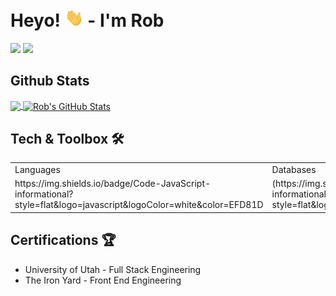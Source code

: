 # Heyo! <img src="https://raw.githubusercontent.com/johnsonr84/johnsonr84/master/wave.gif" width="30px"> - I'm Rob
<!--
**johnsonr84/johnsonr84** is a ✨ _special_ ✨ repository because its `README.md` (this file) appears on your GitHub profile.

Here are some ideas to get you started:

- 🔭 I’m currently working on ...
- 🌱 I’m currently learning ...
- 👯 I’m looking to collaborate on ...
- 🤔 I’m looking for help with ...
- 💬 Ask me about ...
- 📫 How to reach me: ...
- 😄 Pronouns: ...
- ⚡ Fun fact: ...
-->

<!-- Social Links & Contact -->
<a href="https://www.linkedin.com/in/robertjohnson1984/" target="blank"><img src="https://img.shields.io/badge/linkedin-%230077B5.svg?&style=for-the-badge&logo=linkedin&logoColor=white" height=30></a>
<a href="https://www.devdork.com/" target="blank"><img src="https://img.shields.io/badge/Devdork.com-%2361DAFB.svg?&style=for-the-badge&logo=Devdork.com&logoColor=white" height=30></a>
  
## Github Stats               
<!-- Github Stats -->
<a href="https://github.com/johnsonr84/johnsonr84">
  <img align="center" src="https://github-readme-stats.vercel.app/api/top-langs/?username=johnsonr84&hide=java,html,tex&title_color=ffffff&text_color=c9cacc&icon_color=2bbc8a&bg_color=1d1f21&langs_count=3" />
</a>
<!-- Top Languages -->
<a href="https://github.com/johnsonr84">
  <img align="center" src="https://github-readme-stats.vercel.app/api?username=johnsonr84&show_icons=true&line_height=27&count_private=true&title_color=ffffff&text_color=c9cacc&icon_color=2bbc8a&bg_color=1d1f21" alt="Rob's GitHub Stats" />
</a>

## Tech & Toolbox 🛠 
  <table>
    <tr>
        <td>Languages</td>
        <td>Databases</td>
        <td>Frameworks</td>
        <td>Libraries</td>
    </tr>
    <tr>
        <td>
        https://img.shields.io/badge/Code-JavaScript-informational?style=flat&logo=javascript&logoColor=white&color=EFD81D
        </td>
          <td>
        (https://img.shields.io/badge/Database-MongoDB-informational?style=flat&logo=mongodb&logoColor=white&color=50AE3F)
        </td>
          <td>
        (https://img.shields.io/badge/Database-MySQL-informational?style=flat&logo=mysql&logoColor=white&color=F79F17)
        </td>
          <td>
        ![](https://img.shields.io/badge/Code-JQuery-informational?style=flat&logo=jquery&logoColor=white&color=EFD81D)
        </td>
    </tr>
  </table> 
<!-- 
![](https://img.shields.io/badge/Framework-Express.JS-informational?style=flat&logo=express&logoColor=white&color=EAEAEA)
![](https://img.shields.io/badge/Code-React.JS-informational?style=flat&logo=react&logoColor=white&color=61DAFB)
![](https://img.shields.io/badge/Code-Node.JS-informational?style=flat&logo=node.js&logoColor=white&color=86BE00) -->



## Certifications 🏆
* University of Utah - Full Stack Engineering 
* The Iron Yard - Front End Engineering 
